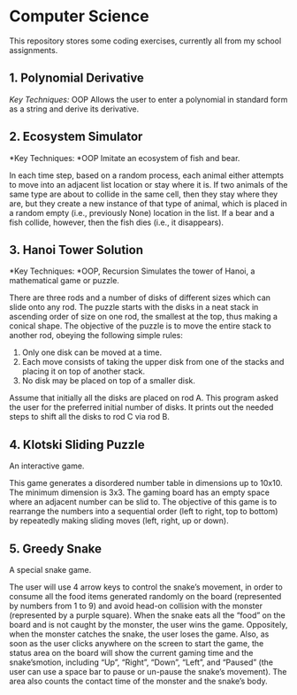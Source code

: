 # Computer Science
This repository stores some coding exercises, currently all from my school assignments.
## 1. Polynomial Derivative
*Key Techniques:* OOP
Allows the user to enter a polynomial in standard form as a string and derive its derivative.
## 2. Ecosystem Simulator
*Key Techniques: *OOP
Imitate an ecosystem of fish and bear.

In each time step, based on a random process, each animal either attempts to move into an adjacent list location or stay where it is. If two animals of the same type are about to collide in the same cell, then they stay where they are, but they create a new instance of that type of animal, which is placed in a random empty (i.e., previously None) location in the list. If a bear and a fish collide, however, then the fish dies (i.e., it disappears).
## 3. Hanoi Tower Solution
*Key Techniques: *OOP, Recursion
Simulates the tower of Hanoi, a mathematical game or puzzle.

There are three rods and a number of disks of different sizes which can slide onto any rod. The puzzle starts with the disks in a neat stack in ascending order of size on one rod, the smallest at the top, thus making a conical shape. The objective of the puzzle is to move the entire stack to
another rod, obeying the following simple rules: 

  1. Only one disk can be moved at a time.
  2. Each move consists of taking the upper disk from one of the stacks and placing it on top of another stack.
  3. No disk may be placed on top of a smaller disk.
     
Assume that initially all the disks are placed on rod A. This program asked the user for the preferred initial number of disks. It prints out the needed steps to shift all the disks to rod C via rod B.
## 4. Klotski Sliding Puzzle
An interactive game.

This game generates a disordered number table in dimensions up to 10x10. The minimum dimension is 3x3. The gaming board has an empty space where an adjacent number can be slid to. The objective of this game is to rearrange the numbers into a sequential order (left to right, top to bottom) by repeatedly making sliding moves (left, right, up or down).
## 5. Greedy Snake
A special snake game. 

The user will use 4 arrow keys to control the snake’s movement, in order to consume all the food items generated randomly on the board (represented by numbers from 1 to 9) and avoid head-on collision with the monster (represented by a purple square). When the snake eats all the “food” on the board and is not caught by the monster, the user wins the game. Oppositely, when the monster catches the snake, the user loses the game. Also, as soon as the user clicks anywhere on the screen to start the game, the status area on the board will show the current gaming time and the snake’smotion, including “Up”, “Right”, “Down”, “Left”, and “Paused” (the user can use a space bar to pause or un-pause the snake’s movement). The area also counts the contact time of the monster and the snake’s body.





